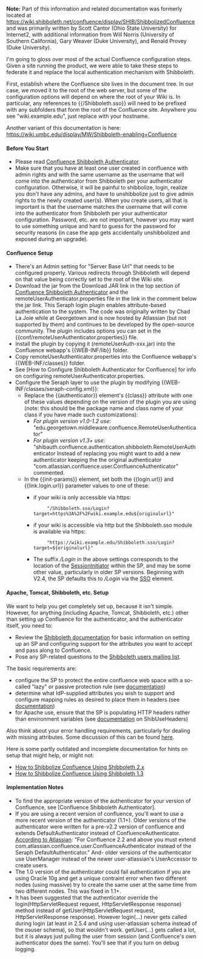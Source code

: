 **Note:** Part of this information and related documentation was formerly located at https://wiki.shibboleth.net/confluence/display/SHIB/ShibbolizedConfluence and was primarily written by Scott Cantor (Ohio State University) for Internet2, with additional information from Will Norris (University of Southern California), Gary Weaver (Duke University), and Renald Provey (Duke University).


I'm going to gloss over most of the actual Confluence configuration steps. Given a site running the product, we were able to take these steps to federate it and replace the local authentication mechanism with Shibboleth.


First, establish where the Confluence site lives in the document tree. In our case, we moved it to the root of the web server, but some of the configuration options will depend on where the root of your Wiki is. In particular, any references to {{/Shibboleth.sso}} will need to be prefixed with any subfolders that form the root of the Confluence site. Anywhere you see "wiki.example.edu", just replace with your hostname.

Another variant of this documentation is here: https://wiki.umbc.edu/display/MW/Shibboleth-enabling+Confluence


#### Before You Start

* Please read [Confluence Shibboleth Authenticator](README.md).
* Make sure that you have at least one user created in confluence with admin rights and with the same username as the username that will come into the authenticator from Shibboleth per your authenticator configuration. Otherwise, it will be painful to shibbolize, login, realize you don't have any admins, and have to unshibbolize just to give admin rights to the newly created user(s). When you create users, all that is important is that the username matches the username that will come into the authenticator from Shibboleth per your authenticator configuration. Password, etc. are not important, however you may want to use something unique and hard to guess for the password for security reasons (in case the app gets accidentally unshibbolized and exposed during an upgrade).

#### Confluence Setup

* There's an Admin setting for "Server Base Url" that needs to be configured properly. Various redirects through Shibboleth will depend on that value being correctly set to the root of the Wiki site.
* Download the jar from the Download JAR link in the top section of [Confluence Shibboleth Authenticator](README.md) and the remoteUserAuthenticator.properties file in the link in the comment below the jar link. This Seraph login plugin enables attribute-based authentication to the system. The code was originally written by Chad La Joie while at Georgetown and is now hosted by Atlassian (but not supported by them) and continues to be developed by the open-source community. The plugin includes options you can set in the {{conf/remoteUserAuthenticator.properties}} file.
* Install the plugin by copying it (remoteUserAuth-xxx.jar) into the Confluence webapp's {{WEB-INF/lib}} folder.
* Copy remoteUserAuthenticator.properties into the Confluence webapp's {{WEB-INF/classes}} folder.
* See [How to Configure Shibboleth Authenticator for Confluence] for info on configuring remoteUserAuthenticator.properties.
* Configure the Seraph layer to use the plugin by modifying {{WEB-INF/classes/seraph-config.xml}}:
  * Replace the {{authenticator}} element's {{class}} attribute with one of these values depending on the version of the plugin you are using (note: this should be the package name and class name of your class if you have made such customizations):
     * _For plugin version v1.0-1.2 use_: "edu.georgetown.middleware.confluence.RemoteUserAuthenticator"
     * _For plugin version v1.3\+ use_: "shibauth.confluence.authentication.shibboleth.RemoteUserAuthenticator
   Instead of replacing you might want to add a new authenticator keeping the the original authenticator "com.atlassian.confluence.user.ConfluenceAuthenticator" commented.
  * In the {{init-params}} element, set both the {{login.url}} and {{link.login.url}} parameter values to one of these:
     * if your wiki is only accessible via https:

                "/Shibboleth.sso/Login?target=https%3A%2F%2Fwiki.example.edu${originalurl}"

     * if your wiki is accessible via http but the Shibboleth.sso module is available via https:

                "https://wiki.example.edu/Shibboleth.sso/Login?target=${originalurl}"
                
     * The suffix */Login* in the above settings corresponds to the location of the [SessionInitiator](https://wiki.shibboleth.net/confluence/display/SHIB2/NativeSPSessionInitiator) within the SP, and may be some other value, particularly in older SP versions. Beginning with V2.4, the SP defaults this to */Login* via the [SSO](https://wiki.shibboleth.net/confluence/display/SHIB2/NativeSPServiceSSO) element.

#### Apache, Tomcat, Shibboleth, etc. Setup

We want to help you get completely set up, because it isn't simple. However, for anything (including Apache, Tomcat, Shibboleth, etc.) other than setting up Confluence for the authenticator, and the authenticator itself, you need to:
* Review the [Shibboleth documentation](https://wiki.shibboleth.net/confluence/display/SHIB2/) for basic information on setting up an SP and configuring support for the attributes you want to accept and pass along to Confluence.
* Pose any SP-related questions to the [Shibboleth users mailing list](http://shibboleth.internet2.edu/lists.html).

The basic requirements are:
* configure the SP to protect the entire confluence web space with a so-called "lazy" or passive protection rule (see [documentation](https://wiki.shibboleth.net/confluence/display/SHIB2/NativeSPProtectContent))
* determine what IdP-supplied attributes you wish to support and configure mapping rules as desired to place them in headers (see [documentation](https://wiki.shibboleth.net/confluence/display/SHIB2/NativeSPAttributeAccess))
* for Apache use, ensure that the SP is populating HTTP headers rather than environment variables (see [documentation](https://wiki.shibboleth.net/confluence/display/SHIB2/NativeSPApacheConfig) on ShibUseHeaders)

Also think about your error handling requirements, particularly for dealing with missing attributes. Some discussion of this can be found [here](https://wiki.shibboleth.net/confluence/display/SHIB2/NativeSPErrors).


Here is some partly outdated and incomplete documentation for hints on setup that might help, or might not:
* [How to Shibbolize Confluence Using Shibboleth 2.x](README-HOW_TO_SHIBBOLIZE_v2.x.md)
* [How to Shibbolize Confluence Using Shibboleth 1.3](README-HOW_TO_SHIBBOLIZE_v1.3.md)

#### Implementation Notes

* To find the appropriate version of the authenticator for your version of Confluence, see [Confluence Shibboleth Authenticator].
* If you are using a recent version of confluence, you'll want to use a more recent version of the authenticator (1.1+). Older versions of the authenticator were written for a pre-v2.2 version of confluence and extends DefaultAuthenticator instead of ConfluenceAuthenticator. [According to Atlassian](http://confluence.atlassian.com/display/DEV/Single+Sign-on+Integration+with+JIRA+and+Confluence): "For Confluence 2.2 and above you must extend com.atlassian.confluence.user.ConfluenceAuthenticator instead of the Seraph DefaultAuthenticator." And\- older versions of the authenticator use UserManager instead of the newer user-atlassian's UserAccessor to create users.
* The 1.0 version of the authenticator could fail authentication if you are using Oracle 10g and get a unique contraint error when two different nodes (using massive) try to create the same user at the same time from two different nodes. This was fixed in 1.1+.
* It has been suggested that the authenticator override the login(HttpServletRequest request, HttpServletResponse response) method instead of getUser(HttpServletRequest request, HttpServletResponse response). However login(...) never gets called during login (at least in 2.5.4 and using user-atlassian schema instead of the osuser schema), so that wouldn't work. getUser(...) gets called a lot, but it is always just pulling the user from session (and Confluence's own authenticator does the same). You'll see that if you turn on debug logging.
